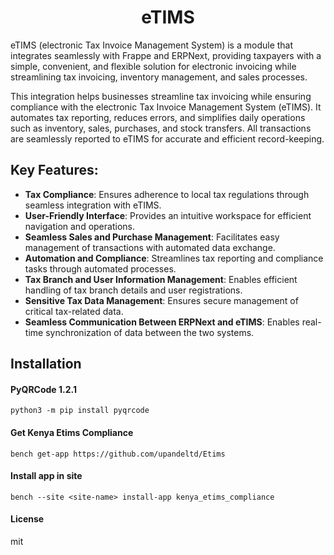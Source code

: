 <div align="center"> 
<h1>eTIMS</h1>
</div>
eTIMS (electronic Tax Invoice Management System) is a module that integrates seamlessly with Frappe and ERPNext, providing taxpayers with a simple, convenient, and flexible solution for electronic invoicing while streamlining tax invoicing, inventory management, and sales processes.

This integration helps businesses streamline tax invoicing while ensuring compliance with the electronic Tax Invoice Management System (eTIMS). It automates tax reporting, reduces errors, and simplifies daily operations such as inventory, sales, purchases, and stock transfers. All transactions are seamlessly reported to eTIMS for accurate and efficient record-keeping.

## Key Features:

- **Tax Compliance**: Ensures adherence to local tax regulations through seamless integration with eTIMS.
- **User-Friendly Interface**: Provides an intuitive workspace for efficient navigation and operations.
- **Seamless Sales and Purchase Management**: Facilitates easy management of transactions with automated data exchange.
- **Automation and Compliance**: Streamlines tax reporting and compliance tasks through automated processes.
- **Tax Branch and User Information Management**: Enables efficient handling of tax branch details and user registrations.
- **Sensitive Tax Data Management**: Ensures secure management of critical tax-related data.
- **Seamless Communication Between ERPNext and eTIMS**: Enables real-time synchronization of data between the two systems.



## Installation
#### PyQRCode 1.2.1  
```python3 -m pip install pyqrcode```  

#### Get Kenya Etims Compliance  
```bench get-app https://github.com/upandeltd/Etims```  

#### Install app in site
```bench --site <site-name> install-app kenya_etims_compliance```  


#### License

mit

